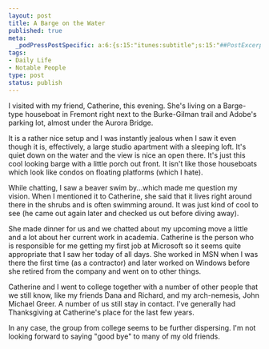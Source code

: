 ```yaml
--- 
layout: post
title: A Barge on the Water
published: true
meta: 
  _podPressPostSpecific: a:6:{s:15:"itunes:subtitle";s:15:"##PostExcerpt##";s:14:"itunes:summary";s:15:"##PostExcerpt##";s:15:"itunes:keywords";s:17:"##WordPressCats##";s:13:"itunes:author";s:10:"##Global##";s:15:"itunes:explicit";s:2:"No";s:12:"itunes:block";s:2:"No";}
tags: 
- Daily Life
- Notable People
type: post
status: publish
---
```

I visited with my friend, Catherine, this evening. She's living on a Barge-type houseboat in Fremont right next to the Burke-Gilman trail and Adobe's parking lot, almost under the Aurora Bridge.

It is a rather nice setup and I was instantly jealous when I saw it even though it is, effectively, a large studio apartment with a sleeping loft. It's quiet down on the water and the view is nice an open there. It's just this cool looking barge with a little porch out front. It isn't like those houseboats which look like condos on floating platforms (which I hate).

While chatting, I saw a beaver swim by...which made me question my vision. When I mentioned it to Catherine, she said that it lives right around there in the shrubs and is often swimming around. It was just kind of cool to see (he came out again later and checked us out before diving away).

She made dinner for us and we chatted about my upcoming move a little and a lot about her current work in academia. Catherine is the person who is responsible for me getting my first job at Microsoft so it seems quite appropriate that I saw her today of all days. She worked in MSN when I was there the first time (as a contractor) and later worked on Windows before she retired from the company and went on to other things.

Catherine and I went to college together with a number of other people that we still know, like my friends Dana and Richard, and my arch-nemesis, John Michael Greer. A number of us still stay in contact. I've generally had Thanksgiving at Catherine's place for the last few years.

In any case, the group from college seems to be further dispersing. I'm not looking forward to saying "good bye" to many of my old friends.
